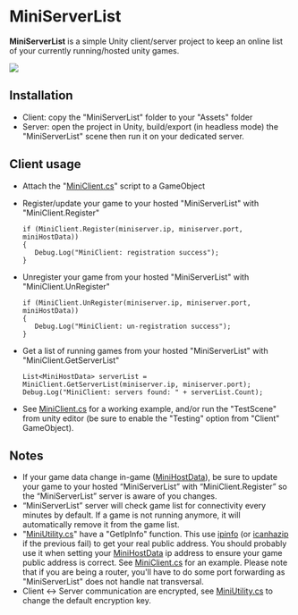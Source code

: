 
# MiniServerList

**MiniServerList** is a simple Unity client/server project to keep an online list of your currently running/hosted unity games.

![](https://github.com/Cpasjuste/MiniServerList/raw/master/Assets/MiniServerList/Scenes/TestScene.png)

## Installation

- Client: copy the "MiniServerList" folder to your "Assets" folder
- Server: open the project in Unity, build/export (in headless mode) the "MiniServerList" scene then run it on your dedicated server.

## Client usage

- Attach the "[MiniClient.cs](https://github.com/Cpasjuste/MiniServerList/blob/master/Assets/MiniServerList/Scripts/MiniClient.cs)" script to a GameObject

- Register/update your game to your hosted "MiniServerList" with "MiniClient.Register"
	 ```
	if (MiniClient.Register(miniserver.ip, miniserver.port, miniHostData))
	{
		Debug.Log("MiniClient: registration success");
	}
	```
- Unregister your game from your hosted "MiniServerList" with "MiniClient.UnRegister"
	 ```
	if (MiniClient.UnRegister(miniserver.ip, miniserver.port, miniHostData))
	{
		Debug.Log("MiniClient: un-registration success");
	}
	```
- Get a list of running games from your hosted "MiniServerList" with "MiniClient.GetServerList"
	```
	List<MiniHostData> serverList = MiniClient.GetServerList(miniserver.ip, miniserver.port);
	Debug.Log("MiniClient: servers found: " + serverList.Count);
	```
- See [MiniClient.cs](https://github.com/Cpasjuste/MiniServerList/blob/master/Assets/MiniServerList/Scripts/MiniClient.cs) for a working example, and/or run the "TestScene" from unity editor (be sure to enable the "Testing" option from "Client" GameObject).

## Notes

- If your game data change in-game ([MiniHostData](https://github.com/Cpasjuste/MiniServerList/blob/master/Assets/MiniServerList/Scripts/MiniHostData.cs)), be sure to update your game to your hosted “MiniServerList” with “MiniClient.Register” so the “MiniServerList” server is aware of you changes.
- “MiniServerList” server will check game list for connectivity every minutes by default. If a game is not running anymore, it will automatically remove it from the game list.
- "[MiniUtility.cs](https://github.com/Cpasjuste/MiniServerList/blob/master/Assets/MiniServerList/Scripts/MiniUtility.cs)" have a "GetIpInfo" function. This use [ipinfo](http://ipinfo.io/json) (or [icanhazip](http://icanhazip.com/) if the previous fail) to get your real public address. You should probably use it when setting your [MiniHostData](https://github.com/Cpasjuste/MiniServerList/blob/master/Assets/MiniServerList/Scripts/MiniHostData.cs) ip address to ensure your game public address is correct. See [MiniClient.cs](https://github.com/Cpasjuste/MiniServerList/blob/master/Assets/MiniServerList/Scripts/MiniClient.cs) for an example. Please note that if you are being a router, you'll have to do some port forwarding as "MiniServerList" does not handle nat transversal. 
- Client <-> Server communication are encrypted, see [MiniUtility.cs](https://github.com/Cpasjuste/MiniServerList/blob/master/Assets/MiniServerList/Scripts/MiniUtility.cs) to change the default encryption key.
